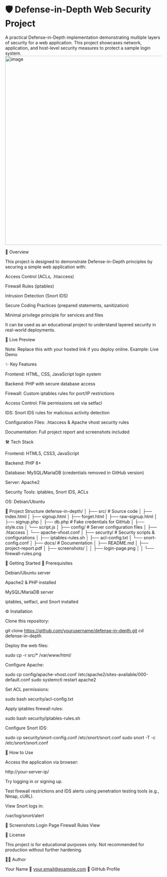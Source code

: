 # 🛡 Defense-in-Depth Web Security Project

A practical Defense-in-Depth implementation demonstrating multiple layers of security for a web application.
This project showcases network, application, and host-level security measures to protect a sample login system.
<img width="1080" height="608" alt="image" src="https://github.com/user-attachments/assets/7c7d3d8b-8526-4fec-9c93-b28ce590b0ae" />


📖 Overview

This project is designed to demonstrate Defense-in-Depth principles by securing a simple web application with:

Access Control (ACLs, .htaccess)

Firewall Rules (iptables)

Intrusion Detection (Snort IDS)

Secure Coding Practices (prepared statements, sanitization)

Minimal privilege principle for services and files

It can be used as an educational project to understand layered security in real-world deployments.

🔗 Live Preview

Note: Replace this with your hosted link if you deploy online.
Example: Live Demo

✨ Key Features

Frontend: HTML, CSS, JavaScript login system

Backend: PHP with secure database access

Firewall: Custom iptables rules for port/IP restrictions

Access Control: File permissions set via setfacl

IDS: Snort IDS rules for malicious activity detection

Configuration Files: .htaccess & Apache vhost security rules

Documentation: Full project report and screenshots included

🛠 Tech Stack

Frontend: HTML5, CSS3, JavaScript

Backend: PHP 8+

Database: MySQL/MariaDB (credentials removed in GitHub version)

Server: Apache2

Security Tools: iptables, Snort IDS, ACLs

OS: Debian/Ubuntu

📂 Project Structure
defense-in-depth/
│
├── src/                 # Source code
│   ├── index.html
│   ├── signup.html
│   ├── forget.html
│   ├── raw-signup.html
│   ├── signup.php
│   ├── db.php           # Fake credentials for GitHub
│   ├── style.css
│   └── script.js
│
├── config/              # Server configuration files
│   ├── .htaccess
│   └── apache-vhost.conf
│
├── security/            # Security scripts & configurations
│   ├── iptables-rules.sh
│   ├── acl-config.txt
│   └── snort-config.conf
│
├── docs/                # Documentation
│   ├── README.md
│   ├── project-report.pdf
│   ├── screenshots/
│   │   ├── login-page.png
│   │   └── firewall-rules.png

🚀 Getting Started
📌 Prerequisites

Debian/Ubuntu server

Apache2 & PHP installed

MySQL/MariaDB server

iptables, setfacl, and Snort installed

⚙️ Installation

Clone this repository:

git clone https://github.com/yourusername/defense-in-depth.git
cd defense-in-depth


Deploy the web files:

sudo cp -r src/* /var/www/html/


Configure Apache:

sudo cp config/apache-vhost.conf /etc/apache2/sites-available/000-default.conf
sudo systemctl restart apache2


Set ACL permissions:

sudo bash security/acl-config.txt


Apply iptables firewall rules:

sudo bash security/iptables-rules.sh


Configure Snort IDS:

sudo cp security/snort-config.conf /etc/snort/snort.conf
sudo snort -T -c /etc/snort/snort.conf

🧪 How to Use

Access the application via browser:

http://your-server-ip/


Try logging in or signing up.

Test firewall restrictions and IDS alerts using penetration testing tools (e.g., Nmap, cURL).

View Snort logs in:

/var/log/snort/alert

📸 Screenshots
Login Page	Firewall Rules View

	
📜 License

This project is for educational purposes only.
Not recommended for production without further hardening.

👨‍💻 Author

Your Name
📧 your.email@example.com
🔗 GitHub Profile
